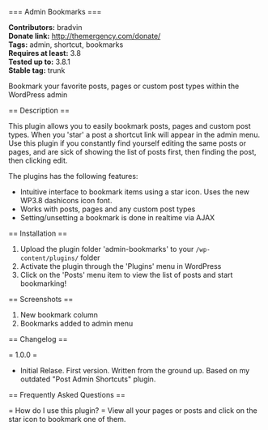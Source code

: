 === Admin Bookmarks ===

**Contributors:** bradvin  
**Donate link:** http://themergency.com/donate/  
**Tags:** admin, shortcut, bookmarks  
**Requires at least:** 3.8  
**Tested up to:** 3.8.1  
**Stable tag:** trunk  

Bookmark your favorite posts, pages or custom post types within the WordPress admin

== Description ==

This plugin allows you to easily bookmark posts, pages and custom post types. When you 'star' a post a shortcut link will appear in the admin menu.
Use this plugin if you constantly find yourself editing the same posts or pages, and are sick of showing the list of posts first, then finding the post, then clicking edit.

The plugins has the following features:

*   Intuitive interface to bookmark items using a star icon. Uses the new WP3.8 dashicons icon font.
*	Works with posts, pages and any custom post types
*   Setting/unsetting a bookmark is done in realtime via AJAX

== Installation ==

1. Upload the plugin folder 'admin-bookmarks' to your `/wp-content/plugins/` folder
2. Activate the plugin through the 'Plugins' menu in WordPress
3. Click on the 'Posts' menu item to view the list of posts and start bookmarking!

== Screenshots ==

1. New bookmark column
2. Bookmarks added to admin menu

== Changelog ==

= 1.0.0 =
* Initial Relase. First version. Written from the ground up. Based on my outdated "Post Admin Shortcuts" plugin.

== Frequently Asked Questions ==

= How do I use this plugin? =
View all your pages or posts and click on the star icon to bookmark one of them.